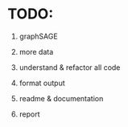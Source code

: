 # TODO:
1) graphSAGE
2) more data
3) understand & refactor all code
4) format output
5) readme & documentation

6) report